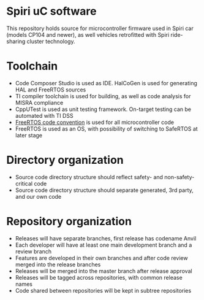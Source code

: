 # Spiri uC software

This repository holds source for microcontroller firmware used in Spiri car (models CP104 and newer), as well vehicles retrofitted with Spiri ride-sharing cluster technology.

# Toolchain

* Code Composer Studio is used as IDE. HalCoGen is used for generating HAL and FreeRTOS sources
* TI compiler toolchain is used for building, as well as code analysis for MISRA compliance
* CppUTest is used as unit testing framework. On-target testing can be automated with TI DSS
* [FreeRTOS code convention](http://www.freertos.org/FreeRTOS-Coding-Standard-and-Style-Guide.html) is used for all microcontroller code
* FreeRTOS is used as an OS, with possibility of switching to SafeRTOS at later stage

# Directory organization

* Source code directory structure should reflect safety- and non-safety- critical code
* Source code directory structure should separate generated, 3rd party, and our own code

# Repository organization 

* Releases will have separate branches, first release has codename Anvil
* Each developer will have at least one main development branch and a review branch
* Features are developed in their own branches and after code review merged into the release branches
* Releases will be merged into the master branch after release approval
* Releases will be tagged across repositories, with common release names
* Code shared between repositories will be kept in subtree repositories